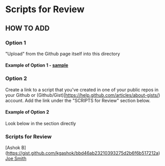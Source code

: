 # Scripts for Review 

## HOW TO ADD
### Option 1 
"Upload" from the Github page itself into this directory

#### Example of Option 1  - [sample](Ashok59.md) 

### Option 2 
Create a link to a script that you've created in one of your public repos in your Github or (Github/Gist)[https://help.github.com/articles/about-gists/) account. Add the link under the "SCRIPTS for Review" section below.

#### Example of Option 2
Look below in the section directly 


### Scripts for Review 

[Ashok B] (https://gist.github.com/kgashok/bbd46ab23210393275d2b6f6b517212a)
[Joe Smith](https://gist.github.com/kgashok/bbd46ab23210393275d2b6f6b517212a)
